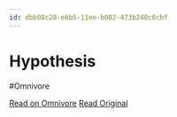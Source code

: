 ```yaml
---
id: dbb08c28-e6b5-11ee-b002-473b240c0cbf
---
```


# Hypothesis
#Omnivore

[Read on Omnivore](https://omnivore.app/me/hypothesis-18e5bd8e2fe)
[Read Original](https://hypothes.is/a/IfWxFOawEe6HErtMRk6Iew)

